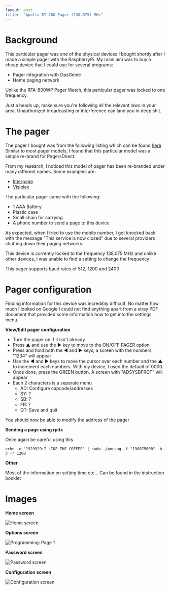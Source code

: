 ```yaml
---
layout: post
title:  "Apollo RT-760 Pager (138.075) MHz"
---
```


# Background

This particular pager was one of the physical devices I bought shortly after I made a simple pager with the RaspberryPi. My main aim was to buy a cheap device that I could use for several programs:

* Pager integration with OpsGenie
* Home paging network

Unlike the RFA-800WP Pager Watch, this particular pager was locked to one frequency.

Just a heads up, make sure you're following all the relevant laws in your area. Unauthorized broadcasting or interference can land you in deep shit.

# The pager

The pager I bought was from the following listing which can be found [here](https://www.ebay.co.uk/itm/125044580736) Similar to most pager models, I found that this particular model was a simple re-brand for PagersDirect.

From my research, I noticed this model of pager has been re-branded under many different names. Some examples are:

- [Interpage](https://iplp.com/products/enterprise-2-4-line-button-programmable-alphanumeric-pager/)
- [Visiplex](https://www.visiplex.com/product/alphanumeric-pager/)

The particular pager came with the following:

* 1 AAA Battery
* Plastic case
* Small chain for carrying
* A phone number to send a page to this device

As expected, when I tried to use the mobile number, I got knocked back with the message "This service is now closed" due to several providers shutting down their paging networks.

This device is currently locked to the frequency 138.075 MHz and unlike other devices, I was unable to find a setting to change the frequency

This pager supports baud rates of 512, 1200 and 2400

# Pager configuration

Finding information for this device was incredibly difficult. No matter how much I looked on Google I could not find anything apart from a stray PDF document that provided some information how to get into the settings menu.

**View/Edit pager configuration**

* Turn the pager on if it isn't already
* Press ▲ and use the ► key to move to the ON/OFF PAGER option
* Press and hold both the ◄ and ► keys, a screen with the numbers "1234" will appear
* Use the ◄ and ► keys to move the cursor over each number and the ▲ to increment each numbers. With my device, I used the default of 0000. 
* Once done, press the GREEN button. A screen with "ADSYSBFRQT" will appear
* Each 2 characters is a separate menu
    * AD: Configure capcode/addresses
    * SY: ?
    * SB: ?
    * FR: ?
    * QT: Save and quit

You should now be able to modify the address of the pager

**Sending a page using rpitx**

Once again be careful using this

```
echo -e "1923929:I LIKE THE COFFEE" | sudo ./pocsag -f "138075000" -b 3 -r 1200
```

**Other**

Most of the information on setting time etc... Can be found in the instruction booklet

# Images

**Home screen**

![Home screen](https://storage.googleapis.com/rexchoppers-website-assets/apollo-rt-760-pager-home-screen.jpeg "Home screen")

**Options screen**

![Programming: Page 1](https://storage.googleapis.com/rexchoppers-website-assets/apollo-rt-760-pager-options-screen.jpeg.jpeg "Options screen")

**Password screen**

![Password screen](https://storage.googleapis.com/rexchoppers-website-assets/apollo-rt-760-pager-password-screen.jpeg "Password screen")

**Configuration screen**

![Configuration screen](https://storage.googleapis.com/rexchoppers-website-assets/apollo-rt-760-pager-configuration-screen.jpeg "Configuration screen")

